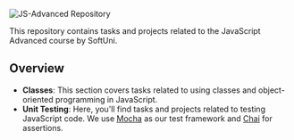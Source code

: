 ![JS-Advanced Repository](https://via.placeholder.com/800x100/FFA500/000000?text=JS-Advanced+Repository)

This repository contains tasks and projects related to the JavaScript Advanced course by SoftUni.


## Overview
- **Classes**: This section covers tasks related to using classes and object-oriented programming in JavaScript.
- **Unit Testing**: Here, you'll find tasks and projects related to testing JavaScript code. We use [Mocha](https://mochajs.org/) as our test framework and [Chai](https://www.chaijs.com/) for assertions.


